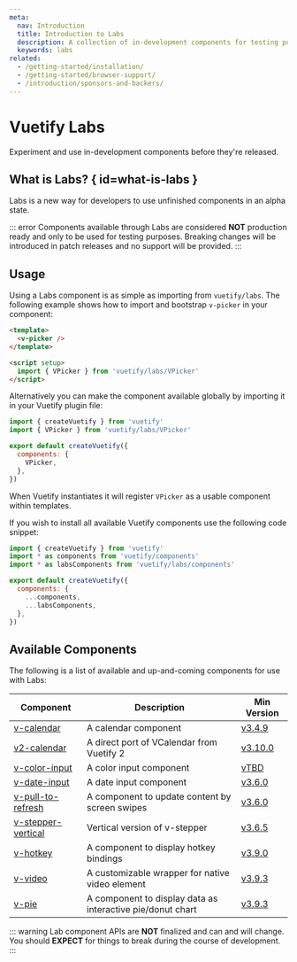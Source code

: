 ```yaml
---
meta:
  nav: Introduction
  title: Introduction to Labs
  description: A collection of in-development components for testing purposes before final release
  keywords: labs
related:
  - /getting-started/installation/
  - /getting-started/browser-support/
  - /introduction/sponsors-and-backers/
---
```


# Vuetify Labs

Experiment and use in-development components before they're released.

<PageFeatures />

## What is Labs? { id=what-is-labs }

Labs is a new way for developers to use unfinished components in an alpha state.

::: error
Components available through Labs are considered **NOT** production ready and only to be used for testing purposes. Breaking changes will be introduced in patch releases and no support will be provided.
:::

## Usage

Using a Labs component is as simple as importing from `vuetify/labs`. The following example shows how to import and bootstrap `v-picker` in your component:

```html
<template>
  <v-picker />
</template>

<script setup>
  import { VPicker } from 'vuetify/labs/VPicker'
</script>
```

Alternatively you can make the component available globally by importing it in your Vuetify plugin file:

```js { resource="src/plugins/vuetify.js" }
import { createVuetify } from 'vuetify'
import { VPicker } from 'vuetify/labs/VPicker'

export default createVuetify({
  components: {
    VPicker,
  },
})
```

When Vuetify instantiates it will register `VPicker` as a usable component within templates.

If you wish to install all available Vuetify components use the following code snippet:

```js { resource="src/plugins/vuetify.js" }
import { createVuetify } from 'vuetify'
import * as components from 'vuetify/components'
import * as labsComponents from 'vuetify/labs/components'

export default createVuetify({
  components: {
    ...components,
    ...labsComponents,
  },
})
```

<PromotedEntry />

## Available Components

The following is a list of available and up-and-coming components for use with Labs:

| Component                                            | Description                                                | Min Version                                                |
|------------------------------------------------------|------------------------------------------------------------|------------------------------------------------------------|
| [v-calendar](/components/calendars/)                 | A calendar component                                       | [v3.4.9](/getting-started/release-notes/?version=v3.4.9)   |
| [v2-calendar](/components/v2-calendars/)             | A direct port of VCalendar from Vuetify 2                  | [v3.10.0](/getting-started/release-notes/?version=v3.10.0) |
| [v-color-input](/components/color-inputs/)           | A color input component                                    | [vTBD](/getting-started/release-notes/?version=vTBD)       |
| [v-date-input](/components/date-inputs/)             | A date input component                                     | [v3.6.0](/getting-started/release-notes/?version=v3.6.0)   |
| [v-pull-to-refresh](/components/pull-to-refresh/)    | A component to update content by screen swipes             | [v3.6.0](/getting-started/release-notes/?version=v3.6.0)   |
| [v-stepper-vertical](/components/vertical-steppers/) | Vertical version of v-stepper                              | [v3.6.5](/getting-started/release-notes/?version=v3.6.5)   |
| [v-hotkey](/components/hotkey/)                      | A component to display hotkey bindings                     | [v3.9.0](/getting-started/release-notes/?version=v3.9.0)   |
| [v-video](/components/videos/)                       | A customizable wrapper for native video element            | [v3.9.3](/getting-started/release-notes/?version=v3.9.3)   |
| [v-pie](/components/pie-charts/)                     | A component to display data as interactive pie/donut chart | [v3.9.3](/getting-started/release-notes/?version=v3.9.3)   |

::: warning
Lab component APIs are **NOT** finalized and can and will change. You should **EXPECT** for things to break during the course of development.
:::
